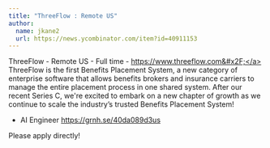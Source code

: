 ```yaml
---
title: "ThreeFlow : Remote US"
author:
  name: jkane2
  url: https://news.ycombinator.com/item?id=40911153
---
```

ThreeFlow - Remote US - Full time - <a href="https:&#x2F;&#x2F;www.threeflow.com&#x2F;" rel="nofollow">https:&#x2F;&#x2F;www.threeflow.com&#x2F;</a> ThreeFlow is the first Benefits Placement System, a new category of enterprise software that allows benefits brokers and insurance carriers to manage the entire placement process in one shared system. After our recent Series C, we&#x27;re excited to embark on a new chapter of growth as we continue to scale the industry’s trusted Benefits Placement System!

- AI Engineer <a href="https:&#x2F;&#x2F;grnh.se&#x2F;40da089d3us" rel="nofollow">https:&#x2F;&#x2F;grnh.se&#x2F;40da089d3us</a>

Please apply directly!
